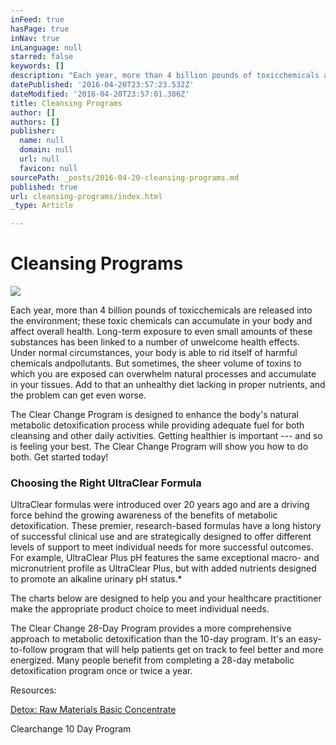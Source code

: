 ```yaml
---
inFeed: true
hasPage: true
inNav: true
inLanguage: null
starred: false
keywords: []
description: "Each year, more than 4 billion pounds of toxicchemicals are released into the environment; these toxic chemicals can\_accumulate in your body and affect overall health. Long-term exposure to even small amounts of these substances has been linked to a number of unwelcome health effects. Under normal circumstances, your body is able to rid itself of harmful chemicals andpollutants. But sometimes, the sheer volume of toxins to which you are exposed can overwhelm natural processes and accumulate in your tissues. Add to that an unhealthy diet lacking in proper nutrients, and the problem can get even worse. \_"
datePublished: '2016-04-20T23:57:23.532Z'
dateModified: '2016-04-20T23:57:01.386Z'
title: Cleansing Programs
author: []
authors: []
publisher:
  name: null
  domain: null
  url: null
  favicon: null
sourcePath: _posts/2016-04-20-cleansing-programs.md
published: true
url: cleansing-programs/index.html
_type: Article

---
```

# Cleansing Programs
![](https://the-grid-user-content.s3-us-west-2.amazonaws.com/b199eace-0465-42a9-9678-6cf004b1ad71.jpg)

Each year, more than 4 billion pounds of toxicchemicals are released into the environment; these toxic chemicals can accumulate in your body and affect overall health. Long-term exposure to even small amounts of these substances has been linked to a number of unwelcome health effects. Under normal circumstances, your body is able to rid itself of harmful chemicals andpollutants. But sometimes, the sheer volume of toxins to which you are exposed can overwhelm natural processes and accumulate in your tissues. Add to that an unhealthy diet lacking in proper nutrients, and the problem can get even worse.  

The Clear Change Program is designed to enhance the body's natural metabolic detoxification process while providing adequate fuel for both cleansing and other daily activities. Getting healthier is important --- and so is feeling your best. The Clear Change Program will show you how to do both. Get started today!

### Choosing the Right UltraClear Formula

UltraClear formulas were introduced over 20 years ago and are a driving force behind the growing awareness of the benefits of metabolic detoxification. These premier, research-based formulas have a long history of successful clinical use and are strategically designed to offer different levels of support to meet individual needs for more successful outcomes. For example, UltraClear Plus pH features the same exceptional macro- and micronutrient profile as UltraClear Plus, but with added nutrients designed to promote an alkaline urinary pH status.\*

The charts below are designed to help you and your healthcare practitioner make the appropriate product choice to meet individual needs.

The Clear Change 28-Day Program provides a more comprehensive approach to metabolic detoxification than the 10-day program. It's an easy-to-follow program that will help patients get on track to feel better and more energized. Many people benefit from completing a 28-day metabolic detoxification program once or twice a year.

Resources:

[Detox: Raw Materials Basic Concentrate][0]

Clearchange 10 Day Program

[0]: http://senergy.us/raw-materials-detox-concentrate.html